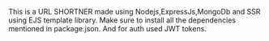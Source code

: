 This is a URL SHORTNER made using Nodejs,ExpressJs,MongoDb and SSR using EJS template library. 
Make sure to install all the dependencies mentioned in package.json.
And for auth used JWT tokens.
